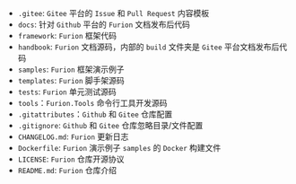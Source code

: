 - `.gitee`: `Gitee` 平台的 `Issue` 和 `Pull Request` 内容模板
- `docs`: 针对 `Github` 平台的 `Furion` 文档发布后代码
- `framework`: `Furion` 框架代码
- `handbook`: `Furion` 文档源码，内部的 `build` 文件夹是 `Gitee` 平台文档发布后代码
- `samples`: `Furion` 框架演示例子
- `templates`: `Furion` 脚手架源码
- `tests`: `Furion` 单元测试源码
- `tools`：`Furion.Tools` 命令行工具开发源码
- `.gitattributes`：`Github` 和 `Gitee` 仓库配置
- `.gitignore`: `Github` 和 `Gitee` 仓库忽略目录/文件配置
- `CHANGELOG.md`: `Furion` 更新日志
- `Dockerfile`: `Furion` 演示例子 `samples` 的 `Docker` 构建文件
- `LICENSE`: `Furion` 仓库开源协议
- `README.md`: `Furion` 仓库介绍
